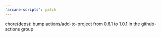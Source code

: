 ```yaml
---
'arcane-scripts': patch
---
```


<!-- markdownlint-disable MD041 -->chore(deps): bump actions/add-to-project from 0.6.1 to 1.0.1 in the github-actions group
